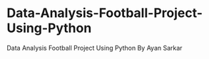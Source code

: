 # Data-Analysis-Football-Project-Using-Python
Data Analysis Football Project Using Python By Ayan Sarkar
